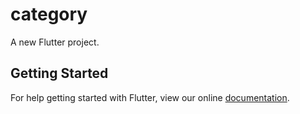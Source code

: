 # category

A new Flutter project.

## Getting Started

For help getting started with Flutter, view our online
[documentation](https://flutter.io/).
